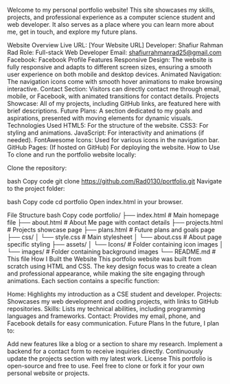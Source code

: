 Welcome to my personal portfolio website! This site showcases my skills, projects, and professional experience as a computer science student and web developer. It also serves as a place where you can learn more about me, get in touch, and explore my future plans.

Website Overview
Live URL: [Your Website URL]
Developer: Shafiur Rahman Rad
Role: Full-stack Web Developer
Email: shafiurrahmanrad25@gmail.com
Facebook: Facebook Profile
Features
Responsive Design: The website is fully responsive and adapts to different screen sizes, ensuring a smooth user experience on both mobile and desktop devices.
Animated Navigation: The navigation icons come with smooth hover animations to make browsing interactive.
Contact Section: Visitors can directly contact me through email, mobile, or Facebook, with animated transitions for contact details.
Projects Showcase: All of my projects, including GitHub links, are featured here with brief descriptions.
Future Plans: A section dedicated to my goals and aspirations, presented with moving elements for dynamic visuals.
Technologies Used
HTML5: For the structure of the website.
CSS3: For styling and animations.
JavaScript: For interactivity and animations (if needed).
FontAwesome Icons: Used for various icons in the navigation bar.
GitHub Pages: (If hosted on GitHub) For deploying the website.
How to Use
To clone and run the portfolio website locally:

Clone the repository:

bash
Copy code
git clone https://github.com/Rad0130/portfolio.git
Navigate to the project folder:

bash
Copy code
cd portfolio
Open index.html in your browser.

File Structure
bash
Copy code
portfolio/
├── index.html          # Main homepage file
├── about.html          # About Me page with contact details
├── projects.html       # Projects showcase page
├── plans.html          # Future plans and goals page
├── css/
│   └── style.css       # Main stylesheet
│   └── about.css       # About page specific styling
├── assets/
│   └── Icons/          # Folder containing icon images
│   └── images/         # Folder containing background images
└── README.md           # This file
How I Built the Website
This portfolio website was built from scratch using HTML and CSS. The key design focus was to create a clean and professional appearance, while making the site engaging through animations. Each section contains a specific function:

Home: Highlights my introduction as a CSE student and developer.
Projects: Showcases my web development and coding projects, with links to GitHub repositories.
Skills: Lists my technical abilities, including programming languages and frameworks.
Contact: Provides my email, phone, and Facebook details for easy communication.
Future Plans
In the future, I plan to:

Add new features like a blog or a section to share my research.
Implement a backend for a contact form to receive inquiries directly.
Continuously update the projects section with my latest work.
License
This portfolio is open-source and free to use. Feel free to clone or fork it for your own personal website or projects.
